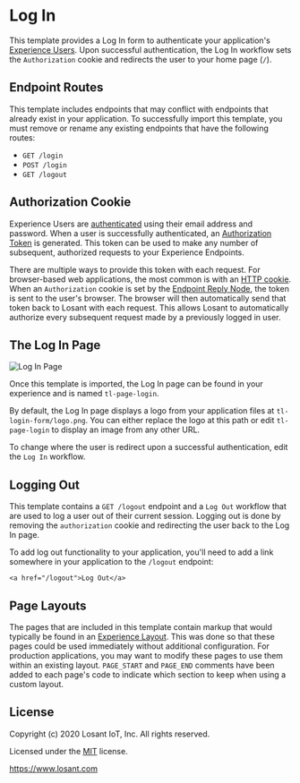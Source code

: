 # Log In
This template provides a Log In form to authenticate your application's [Experience Users](https://~exportplaceholderid-docs-url~/experiences/users/). Upon successful authentication, the Log In workflow sets the `Authorization` cookie and redirects the user to your home page (`/`).

## Endpoint Routes
This template includes endpoints that may conflict with endpoints that already exist in your application. To successfully import this template, you must remove or rename any existing endpoints that have the following routes:

* `GET /login`
* `POST /login`
* `GET /logout`

## Authorization Cookie
Experience Users are [authenticated](https://~exportplaceholderid-docs-url~/workflows/experience/authenticate/) using their email address and password. When a user is successfully authenticated, an [Authorization Token](https://~exportplaceholderid-docs-url~/experiences/endpoints/#passing-authorization-tokens) is generated. This token can be used to make any number of subsequent, authorized requests to your Experience Endpoints.

There are multiple ways to provide this token with each request. For browser-based web applications, the most common is with an [HTTP cookie](https://en.wikipedia.org/wiki/HTTP_cookie). When an `Authorization` cookie is set by the [Endpoint Reply Node](https://~exportplaceholderid-docs-url~/workflows/outputs/endpoint-reply/), the token is sent to the user's browser. The browser will then automatically send that token back to Losant with each request. This allows Losant to automatically authorize every subsequent request made by a previously logged in user.

## The Log In Page
![Log In Page](https://~exportplaceholderid-files-domain~/~exportplaceholderid-application-libraryExperiencesFormsLogIn-0~/template/login-form.png)

Once this template is imported, the Log In page can be found in your experience and is named `tl-page-login`.

By default, the Log In page displays a logo from your application files at `tl-login-form/logo.png`. You can either replace the logo at this path or edit `tl-page-login` to display an image from any other URL.

To change where the user is redirect upon a successful authentication, edit the `Log In` workflow.

## Logging Out
This template contains a `GET /logout` endpoint and a `Log Out` workflow that are used to log a user out of their current session. Logging out is done by removing the `authorization` cookie and redirecting the user back to the Log In page.

To add log out functionality to your application, you'll need to add a link somewhere in your application to the `/logout` endpoint:

```
<a href="/logout">Log Out</a>
```

## Page Layouts
The pages that are included in this template contain markup that would typically be found in an [Experience Layout](https://~exportplaceholderid-docs-url~/experiences/views/#layouts). This was done so that these pages could be used immediately without additional configuration. For production applications, you may want to modify these pages to use them within an existing layout. `PAGE_START` and `PAGE_END` comments have been added to each page's code to indicate which section to keep when using a custom layout.

## License

Copyright (c) 2020 Losant IoT, Inc. All rights reserved.

Licensed under the [MIT](https://github.com/Losant/losant-templates/blob/master/LICENSE.txt) license.

https://www.losant.com